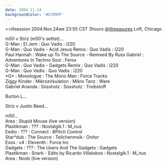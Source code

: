 ```yaml
---
date: 2004.11.24
backgroundColor: '#CC99FF'
---
```


\>>illsession 2004.Nov.24we 23:55 CST 3hours @[illmeasures](http://www.illmeasures.com/) Loft, Chicago


m50 v Striz (m50's setlist)...  
G-Man : El Jem : Quo Vadis : i220  
G-Man : Quo Vadis - Acid Jesus Remix : Quo Vadis : i220  
Paul Hannah : Wake up To The Source - Remixed By Russ Gabriel : Adventures In Techno Soul : Ferox  
G-Man : Quo Vadis - Gadgets Remix : Quo Vadis : i220  
G-Man : Quo Vadis : Quo Vadis : i220  
\*G\* : Monologue : The Mono Man : Force Tracks  
Ziggy Kinder : Mikrozirkulation : Mikro Tanz : Ware  
Gabriel Ananda : Süssholz : Süssholz : Treibstoff


Burton L...  

Striz v Justin Reed...  

m50...  
Area : Stupid Mouse (live version)  
Plastikman : ??? : Nostalgik.1 : M\_nus  
Eedio : ??? : Connect : BPitch Control  
Star\*dub : The Source : Teilchenmsik : Onitor  
Exos : v4 : Eleventh : Force Inc  
Gadgets : ??? : The Users And The Gadgets : Gadgets  
Plastikman : Snark - Edits by Ricardo Villalobos : Nostalgik.1 : M\_nus  
Area : Noob (live version)